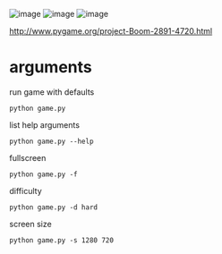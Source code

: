![image](https://user-images.githubusercontent.com/25755345/51220311-6b92e800-193d-11e9-981e-912e8f474b4a.png)
![image](https://user-images.githubusercontent.com/25755345/51220315-6e8dd880-193d-11e9-87f9-6524dbcb1d18.png)
![image](https://user-images.githubusercontent.com/25755345/51220320-73528c80-193d-11e9-8fa5-9c49a3757a9b.png)



http://www.pygame.org/project-Boom-2891-4720.html

# arguments
run game with defaults

    python game.py
list help arguments

    python game.py --help
fullscreen

    python game.py -f
difficulty

    python game.py -d hard
screen size

    python game.py -s 1280 720
    

